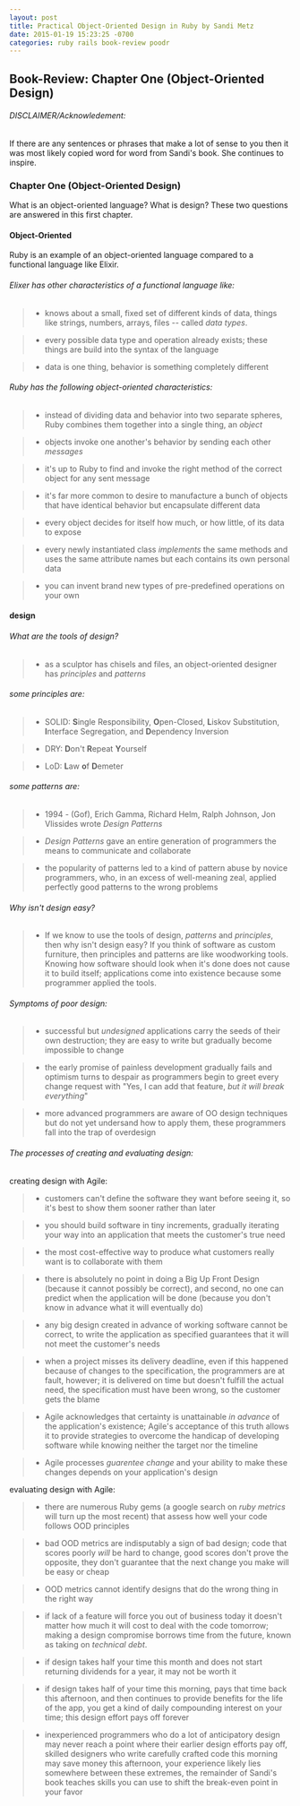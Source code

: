```yaml
---
layout: post
title: Practical Object-Oriented Design in Ruby by Sandi Metz
date: 2015-01-19 15:23:25 -0700
categories: ruby rails book-review poodr
---
```


## Book-Review: Chapter One (Object-Oriented Design) ##

###### DISCLAIMER/Acknowledement:

If there are any sentences or phrases that make a lot of sense to you then it was
most likely copied word for word from Sandi's book. She continues to inspire.

### Chapter One (Object-Oriented Design)

What is an object-oriented language? What is design? These two questions are answered
in this first chapter.

#### Object-Oriented

Ruby is an example of an object-oriented language compared to a functional language
like Elixir.

###### Elixer has other characteristics of a functional language like:

>   - knows about a small, fixed set of different kinds of data, things like strings, numbers,
arrays, files -- called *data types*.

>   - every possible data type and operation already exists; these things are build into
the syntax of the language

>   - data is one thing, behavior is something completely different

###### Ruby has the following object-oriented characteristics:

>   - instead of dividing data and behavior into two separate spheres, Ruby combines them
together into a single thing, an *object*

>   - objects invoke one another's behavior by sending each other *messages*

>   - it's up to Ruby to find and invoke the right method of the correct object for any
sent message

>   - it's far more common to desire to manufacture a bunch of objects that have identical
behavior but encapsulate different data

>   - every object decides for itself how much, or how little, of its data to expose

>   - every newly instantiated class *implements* the same methods and uses the same
attribute names but each contains its own personal data

>   - you can invent brand new types of pre-predefined operations on your own

#### design

###### What are the tools of design?

>   - as a sculptor has chisels and files, an object-oriented designer has *principles*
and *patterns*

###### some *principles* are: ######

>   - SOLID: **S**ingle Responsibility, **O**pen-Closed, **L**iskov Substitution, **I**nterface Segregation, and
**D**ependency Inversion

>   - DRY: **D**on't **R**epeat **Y**ourself

>   - LoD: **L**aw **o**f **D**emeter

###### some *patterns* are:  ######

>   - 1994 - (Gof), Erich Gamma, Richard Helm, Ralph Johnson, Jon Vlissides wrote *Design Patterns*

>   - *Design Patterns* gave an entire generation of programmers the means to communicate
and collaborate

>   - the popularity of patterns led to a kind of pattern abuse by novice programmers, who, in an
excess of well-meaning zeal, applied perfectly good patterns to the wrong problems

###### Why isn't design easy?

>   - If we know to use the tools of design, *patterns* and *principles*, then why isn't
design easy? If you think of software as custom furniture, then principles and patterns
are like woodworking tools. Knowing how software should look when it's done does
not cause it to build itself; applications come into existence because some programmer
applied the tools.

###### Symptoms of poor design:

>   - successful but *undesigned* applications carry the seeds of their own destruction;
they are easy to write but gradually become impossible to change

>   - the early promise of painless development gradually fails and optimism turns to despair
as programmers begin to greet every change request with "Yes, I can add that feature,
*but it will break everything*"

>   - more advanced programmers are aware of OO design techniques but do not yet undersand
how to apply them, these programmers fall into the trap of overdesign

###### The processes of creating and evaluating design:

creating design with Agile:

>   - customers can't define the software they want before seeing it, so it's best to show
them sooner rather than later

>   - you should build software in tiny increments, gradually iterating your way into an
application that meets the customer's true need

>   - the most cost-effective way to produce what customers really want is to collaborate
with them

>   - there is absolutely no point in doing a Big Up Front Design (because it cannot possibly
be correct), and second, no one can predict when the application will be done
(because you don't know in advance what it will eventually do)

>   - any big design created in advance of working software cannot be correct, to write
the application as specified guarantees that it will not meet the customer's needs

>   - when a project misses its delivery deadline, even if this happened because of changes
to the specification, the programmers are at fault, however; it is delivered on time
but doesn't fulfill the actual need, the specification must have been wrong, so
the customer gets the blame

>   - Agile acknowledges that certainty is unattainable *in advance* of the application's
existence; Agile's acceptance of this truth allows it to provide strategies to
overcome the handicap of developing software while knowing neither the target nor
the timeline

>   - Agile processes *guarentee change* and your ability to make these changes depends
on your application's design

evaluating design with Agile:

>   - there are numerous Ruby gems (a google search on *ruby metrics* will turn up the most recent)
that assess how well your code follows OOD principles

>   - bad OOD metrics are indisputably a sign of bad design; code that scores poorly *will*
be hard to change, good scores don't prove the opposite, they don't guarantee that the
next change you make will be easy or cheap

>   - OOD metrics cannot identify designs that do the wrong thing in the right way

>   - if lack of a feature will force you out of business today it doesn't matter how much
it will cost to deal with the code tomorrow; making a design compromise borrows time
from the future, known as taking on *technical debt*.

>   - if design takes half your time this month and does not start returning dividends
for a year, it may not be worth it

>   - if design takes half of your time this morning, pays that time back this afternoon,
and then continues to provide benefits for the life of the app, you get a kind of
daily compounding interest on your time; this design effort pays off forever

>   - inexperienced programmers who do a lot of anticipatory design may never reach a point
where their earlier design efforts pay off, skilled designers who write carefully crafted
code this morning may save money this afternoon, your experience likely lies somewhere
between these extremes, the remainder of Sandi's book teaches skills you can use
to shift the break-even point in your favor
